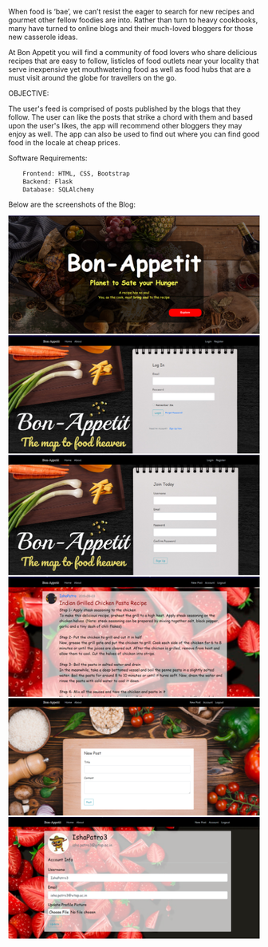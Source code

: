 When food is ‘bae’, we can’t resist the eager to search for new recipes and gourmet other fellow foodies are into. Rather than turn to heavy cookbooks, many have turned to online blogs and their much-loved bloggers for those new casserole ideas.

At Bon Appetit you will find a community of food lovers who share delicious recipes that are easy to follow, listicles of food outlets near your locality that serve inexpensive yet mouthwatering food as well as food hubs that are a must visit around the globe for travellers on the go. 

OBJECTIVE:

The user's feed is comprised of posts published by the blogs that they follow. The user can like the posts
that strike a chord with them and based upon the user's likes, the app will recommend other bloggers they
may enjoy as well. The app can also be used to find out where you can find good food in the locale at cheap
prices.

Software Requirements:

        Frontend: HTML, CSS, Bootstrap
        Backend: Flask
        Database: SQLAlchemy
        

Below are the screenshots of the Blog:

![ScreenShot](https://github.com/IshaPatro/Bon-Appetit/blob/master/Screenshots/Screenshot%20(3).png)
![ScreenShot](https://github.com/IshaPatro/Bon-Appetit/blob/master/Screenshots/Screenshot%20(4).png)
![ScreenShot](https://github.com/IshaPatro/Bon-Appetit/blob/master/Screenshots/Screenshot%20(5).png)
![ScreenShot](https://github.com/IshaPatro/Bon-Appetit/blob/master/Screenshots/Screenshot%20(6).png)
![ScreenShot](https://github.com/IshaPatro/Bon-Appetit/blob/master/Screenshots/Screenshot%20(7).png)
![ScreenShot](https://github.com/IshaPatro/Bon-Appetit/blob/master/Screenshots/Screenshot%20(8).png)
